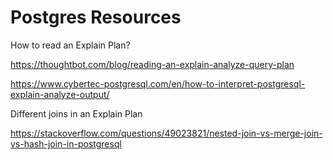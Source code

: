 # Postgres Resources


How to read an Explain Plan?

https://thoughtbot.com/blog/reading-an-explain-analyze-query-plan

https://www.cybertec-postgresql.com/en/how-to-interpret-postgresql-explain-analyze-output/

Different joins in an Explain Plan

https://stackoverflow.com/questions/49023821/nested-join-vs-merge-join-vs-hash-join-in-postgresql
